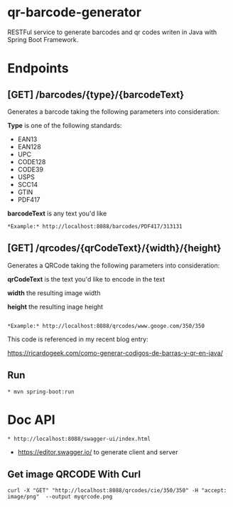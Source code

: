 # qr-barcode-generator
RESTFul service to generate barcodes and qr codes writen in Java with Spring Boot Framework.

# Endpoints

## [GET] /barcodes/{type}/{barcodeText}

Generates a barcode taking the following parameters into consideration:

**Type** is one of the following standards:
* EAN13
* EAN128
* UPC
* CODE128
* CODE39
* USPS
* SCC14
* GTIN
* PDF417

**barcodeText** is any text you'd like

```
*Example:* http://localhost:8088/barcodes/PDF417/313131
```

## [GET] /qrcodes/{qrCodeText}/{width}/{height}

Generates a QRCode taking the following parameters into consideration:

**qrCodeText** is the text you'd like to encode in the text

**width** the resulting image width

**height** the resulting inage height
```

*Example:* http://localhost:8088/qrcodes/www.googe.com/350/350
```

This code is referenced in my recent blog entry:

https://ricardogeek.com/como-generar-codigos-de-barras-y-qr-en-java/

## Run

```
* mvn spring-boot:run
```

# Doc API
```
* http://localhost:8088/swagger-ui/index.html
```
- https://editor.swagger.io/  to generate client and server

## Get image QRCODE With Curl

```
curl -X "GET" "http://localhost:8088/qrcodes/cie/350/350" -H "accept: image/png"  --output myqrcode.png
```
